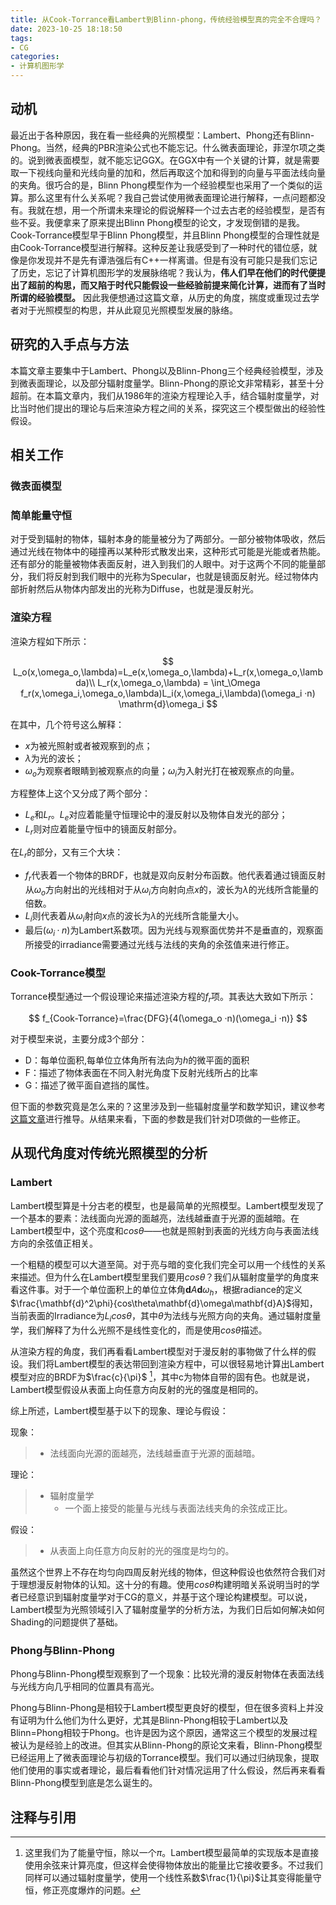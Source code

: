 ```yaml
---
title: 从Cook-Torrance看Lambert到Blinn-phong，传统经验模型真的完全不合理吗？
date: 2023-10-25 18:18:50
tags:
- CG
categories:
- 计算机图形学
---
```

## 动机

最近出于各种原因，我在看一些经典的光照模型：Lambert、Phong还有Blinn-Phong。当然，经典的PBR渲染公式也不能忘记。什么微表面理论，菲涅尔项之类的。说到微表面模型，就不能忘记GGX。在GGX中有一个关键的计算，就是需要取一下视线向量和光线向量的加和，然后再取这个加和得到的向量与平面法线向量的夹角。很巧合的是，Blinn Phong模型作为一个经验模型也采用了一个类似的运算。那么这里有什么关系呢？我自己尝试使用微表面理论进行解释，一点问题都没有。我就在想，用一个所谓未来理论的假说解释一个过去古老的经验模型，是否有些不妥。我便拿来了原来提出Blinn Phong模型的论文，才发现倒错的是我。Cook-Torrance模型早于Blinn Phong模型，并且Blinn Phong模型的合理性就是由Cook-Torrance模型进行解释。这种反差让我感受到了一种时代的错位感，就像是你发现并不是先有谭浩强后有C++一样离谱。但是有没有可能只是我们忘记了历史，忘记了计算机图形学的发展脉络呢？我认为，**伟人们早在他们的时代便提出了超前的构思，而又陷于时代只能假设一些经验前提来简化计算，进而有了当时所谓的经验模型。** 因此我便想通过这篇文章，从历史的角度，揣度或重现过去学者对于光照模型的构思，并从此窥见光照模型发展的脉络。

## 研究的入手点与方法

本篇文章主要集中于Lambert、Phong以及Blinn-Phong三个经典经验模型，涉及到微表面理论，以及部分辐射度量学。Blinn-Phong的原论文非常精彩，甚至十分超前。在本篇文章内，我们从1986年的渲染方程理论入手，结合辐射度量学，对比当时他们提出的理论与后来渲染方程之间的关系，探究这三个模型做出的经验性假设。

## 相关工作

### 微表面模型

### 简单能量守恒

对于受到辐射的物体，辐射本身的能量被分为了两部分。一部分被物体吸收，然后通过光线在物体中的碰撞再以某种形式散发出来，这种形式可能是光能或者热能。还有部分的能量被物体表面反射，进入到我们的人眼中。对于这两个不同的能量部分，我们将反射到我们眼中的光称为Specular，也就是镜面反射光。经过物体内部折射然后从物体内部发出的光称为Diffuse，也就是漫反射光。

### 渲染方程

渲染方程如下所示：

$$
L_o(x,\omega_o,\lambda)=L_e(x,\omega_o,\lambda)+L_r(x,\omega_o,\lambda)\\
L_r(x,\omega_o,\lambda) = \int_\Omega f_r(x,\omega_i,\omega_o,\lambda)L_i(x,\omega_i,\lambda)(\omega_i ·n) \mathrm{d}\omega_i
$$

在其中，几个符号这么解释：

* $x$为被光照射或者被观察到的点；
* $\lambda$为光的波长；
* $\omega_o$为观察者眼睛到被观察点的向量；$\omega_i$为入射光打在被观察点的向量。

方程整体上这个又分成了两个部分：

* $L_e$和$L_r$。$L_e$对应着能量守恒理论中的漫反射以及物体自发光的部分；
* $L_r$则对应着能量守恒中的镜面反射部分。

在$L_r$的部分，又有三个大块：

* $f_r$代表着一个物体的BRDF，也就是双向反射分布函数。他代表着通过镜面反射从$\omega_o$方向射出的光线相对于从$\omega_i$方向射向点$x$的，波长为$\lambda$的光线所含能量的倍数。
* $L_i$则代表着从$\omega_i$射向$x$点的波长为$\lambda$的光线所含能量大小。
* 最后$(\omega_i ·n)$为Lambert系数项。因为光线与观察面优势并不是垂直的，观察面所接受的irradiance需要通过光线与法线的夹角的余弦值来进行修正。

### Cook-Torrance模型

Torrance模型通过一个假设理论来描述渲染方程的$f_r$项。其表达大致如下所示：

$$
f_{Cook-Torrance}=\frac{DFG}{4(\omega_o ·n)(\omega_i ·n)}
$$

对于模型来说，主要分成3个部分：

* D：每单位面积,每单位立体角所有法向为$h$的微平面的面积
* F：描述了物体表面在不同入射光角度下反射光线所占的比率
* G：描述了微平面自遮挡的属性。

但下面的参数究竟是怎么来的？这里涉及到一些辐射度量学和数学知识，建议参考[这篇文章](https://zhuanlan.zhihu.com/p/152226698)进行推导。从结果来看，下面的参数是我们针对D项做的一些修正。

## 从现代角度对传统光照模型的分析

### Lambert

Lambert模型算是十分古老的模型，也是最简单的光照模型。Lambert模型发现了一个基本的要素：法线面向光源的面越亮，法线越垂直于光源的面越暗。在Lambert模型中，这个亮度和$cos\theta$——也就是照射到表面的光线方向与表面法线方向的余弦值正相关。

一个粗糙的模型可以大道至简。对于亮与暗的变化我们完全可以用一个线性的关系来描述。但为什么在Lambert模型里我们要用$cos\theta$？我们从辐射度量学的角度来看这件事。对于一个单位面积上的单位立体角$\mathbf{d}A\mathbf{d}\omega_h$，根据radiance的定义$\frac{\mathbf{d}^2\phi}{cos\theta\mathbf{d}\omega\mathbf{d}A}$得知，当前表面的Irradiance为$L_i  cos\theta$，其中$\theta$为法线与光照方向的夹角。通过辐射度量学，我们解释了为什么光照不是线性变化的，而是使用$cos\theta$描述。

从渲染方程的角度，我们再看看Lambert模型对于漫反射的事物做了什么样的假设。我们将Lambert模型的表达带回到渲染方程中，可以很轻易地计算出Lambert模型对应的BRDF为$\frac{c}{\pi}$ [^1]，其中c为物体自带的固有色。也就是说，Lambert模型假设从表面上向任意方向反射的光的强度是相同的。

综上所述，Lambert模型基于以下的现象、理论与假设：

[^1]: 这里我们为了能量守恒，除以一个$\pi$。Lambert模型最简单的实现版本是直接使用余弦来计算亮度，但这样会使得物体放出的能量比它接收要多。不过我们同样可以通过辐射度量学，使用一个线性系数$\frac{1}{\pi}$让其变得能量守恒，修正亮度爆炸的问题。

现象：

> * 法线面向光源的面越亮，法线越垂直于光源的面越暗。

理论：

> * 辐射度量学
>   * 一个面上接受的能量与光线与表面法线夹角的余弦成正比。

假设：

> * 从表面上向任意方向反射的光的强度是均匀的。

虽然这个世界上不存在均匀向四周反射光线的物体，但这种假设也依然符合我们对于理想漫反射物体的认知。这十分的有趣。使用$cos\theta$构建明暗关系说明当时的学者已经意识到辐射度量学对于CG的意义，并基于这个理论构建模型。可以说，Lambert模型为光照领域引入了辐射度量学的分析方法，为我们日后如何解决如何Shading的问题提供了基础。

### Phong与Blinn-Phong

Phong与Blinn-Phong模型观察到了一个现象：比较光滑的漫反射物体在表面法线与光线方向几乎相同的位置具有高光。

Phong与Blinn-Phong是相较于Lambert模型更良好的模型，但在很多资料上并没有证明为什么他们为什么更好，尤其是Blinn-Phong相较于Lambert以及Blinn=Phong相较于Phong。也许是因为这个原因，通常这三个模型的发展过程被认为是经验上的改进。但其实从Blinn-Phong的原论文来看，Blinn-Phong模型已经运用上了微表面理论与初级的Torrance模型。我们可以通过归纳现象，提取他们使用的事实或者理论，最后看看他们针对情况运用了什么假设，然后再来看看Blinn-Phong模型到底是怎么诞生的。

## 注释与引用
